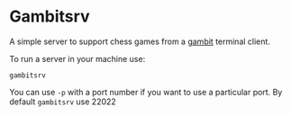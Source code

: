 # Gambitsrv

A simple server to support chess games from a [gambit](https://github.com/sdemingo/gambit) terminal client. 

To run a server in your machine use:

```
gambitsrv
```

You can use `-p` with a port number if you want to use a particular port. By
default `gambitsrv` use 22022

